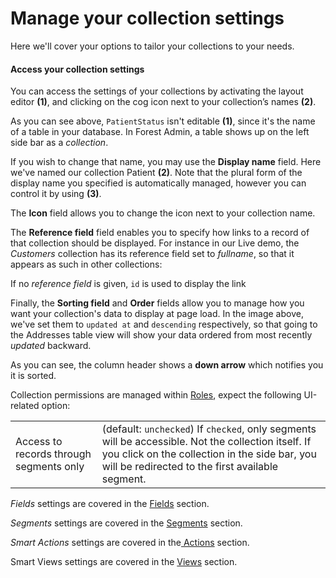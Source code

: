 # Manage your collection settings

Here we'll cover your options to tailor your collections to your needs.

#### Access your collection settings <a href="#access-your-collection-settings" id="access-your-collection-settings"></a>

You can access the settings of your collections by activating the layout editor **(1)**, and clicking on the cog icon next to your collection’s names **(2)**.

As you can see above, `PatientStatus` isn't editable **(1)**, since it's the name of a table in your database. In Forest Admin, a table shows up on the left side bar as a _collection_.

If you wish to change that name, you may use the **Display name** field. Here we've named our collection Patient **(2)**. Note that the plural form of the display name you specified is automatically managed, however you can control it by using **(3)**.

The **Icon** field allows you to change the icon next to your collection name.

The **Reference field** field enables you to specify how links to a record of that collection should be displayed. For instance in our Live demo, the _Customers_ collection has its reference field set to _fullname_, so that it appears as such in other collections:

If no _reference field_ is given, `id` is used to display the link

Finally, the **Sorting field** and **Order** fields allow you to manage how you want your collection's data to display at page load. In the image above, we've set them to `updated at` and `descending` respectively, so that going to the Addresses table view will show your data ordered from most recently _updated_ backward.

As you can see, the column header shows a **down arrow** which notifies you it is sorted.

Collection permissions are managed within [Roles](<../.gitbook/assets/manage roles>), expect the following UI-related option:

|                                         |                                                                                                                                                                                                          |
| --------------------------------------- | -------------------------------------------------------------------------------------------------------------------------------------------------------------------------------------------------------- |
| Access to records through segments only | (default: `unchecked`) If `checked`, only segments will be accessible. Not the collection itself. If you click on the collection in the side bar, you will be redirected to the first available segment. |

_Fields_ settings are covered in the [Fields](broken-reference) section.

_Segments_ settings are covered in the [Segments](broken-reference) section.

_Smart Actions_ settings are covered in the[ Actions](<../.gitbook/assets/create and manage smart actions>) section.

Smart Views settings are covered in the [Views](<../.gitbook/assets/create and manage smart views>) section.
